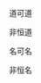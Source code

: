 道可道

非恒道

名可名

非恒名

<!---
KangGrandesty/KangGrandesty is a ✨ special ✨ repository because its `README.md` (this file) appears on your GitHub profile.
You can click the Preview link to take a look at your changes.
--->
